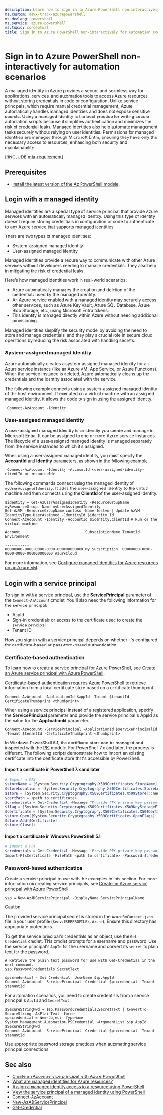 ```yaml
---
description: Learn how to sign in to Azure PowerShell non-interactively using managed identities and service principals for automation scenarios.
ms.custom: devx-track-azurepowershell
ms.devlang: powershell
ms.service: azure-powershell
ms.topic: conceptual
title: Sign in to Azure PowerShell non-interactively for automation scenarios
---
```


# Sign in to Azure PowerShell non-interactively for automation scenarios

A managed identity in Azure provides a secure and seamless way for applications, services, and
automation tools to access Azure resources without storing credentials in code or configuration.
Unlike service principals, which require manual credential management, Azure automatically handles
managed identities and does not expose sensitive secrets. Using a managed identity is the best
practice for writing secure automation scripts because it simplifies authentication and minimizes
the risk of credential leaks. Managed identities also help automate management tasks securely
without relying on user identities. Permissions for managed identities are managed through Microsoft
Entra, ensuring they have only the necessary access to resources, enhancing both security and
maintainability.

[!INCLUDE [mfa-requirement](../../includes/mfa-requirement.md)]

## Prerequisites

- [Install the latest version of the Az PowerShell module][install-azps].

## Login with a managed identity

Managed identities are a special type of service principal that provide Azure services with an
automatically managed identity. Using this type of identity doesn't require storing credentials in
configuration or code to authenticate to any Azure service that supports managed identities.

There are two types of managed identities:

- System-assigned managed identity
- User-assigned managed identity

Managed identities provide a secure way to communicate with other Azure services without developers
needing to manage credentials. They also help in mitigating the risk of credential leaks.

Here's how managed identities work in real-world scenarios:

- Azure automatically manages the creation and deletion of the credentials used by the managed
  identity.
- An Azure service enabled with a managed identity may securely access other services, such as Azure
  Key Vault, Azure SQL Database, Azure Blob Storage, etc., using Microsoft Entra tokens.
- This identity is managed directly within Azure without needing additional provisioning.

Managed identities simplify the security model by avoiding the need to store and manage credentials,
and they play a crucial role in secure cloud operations by reducing the risk associated with
handling secrets.

### System-assigned managed identity

Azure automatically creates a system-assigned managed identity for an Azure service instance (like
an Azure VM, App Service, or Azure Functions). When the service instance is deleted, Azure
automatically cleans up the credentials and the identity associated with the service.

The following example connects using a system-assigned managed identity of the host environment. If
executed on a virtual machine with an assigned managed identity, it allows the code to sign in using
the assigned identity.

```azurepowershell
 Connect-AzAccount -Identity
```

### User-assigned managed identity

A user-assigned managed identity is an identity you create and manage in Microsoft Entra. It can be
assigned to one or more Azure service instances. The lifecycle of a user-assigned managed identity
is managed separately from the service instances to which it's assigned.

When using a user-assigned managed identity, you must specify the **AccountId** and **Identity**
parameters, as shown in the following example.

```azurepowershell
 Connect-AzAccount -Identity -AccountId <user-assigned-identity-clientId-or-resourceId>
```

The following commands connect using the managed identity of `myUserAssignedIdentity`. It adds the
user-assigned identity to the virtual machine and then connects using the **ClientId** of the
user-assigned identity.

```azurepowershell
$identity = Get-AzUserAssignedIdentity -ResourceGroupName myResourceGroup -Name myUserAssignedIdentity
Get-AzVM -ResourceGroupName contoso -Name testvm | Update-AzVM -IdentityType UserAssigned -IdentityId $identity.Id
Connect-AzAccount -Identity -AccountId $identity.ClientId # Run on the virtual machine
```

```Output
Account                              SubscriptionName TenantId                             Environment
-------                              ---------------- --------                             -----------
00000000-0000-0000-0000-000000000000 My Subscription  00000000-0000-0000-0000-000000000000 AzureCloud
```

For more information, see
[Configure managed identities for Azure resources on an Azure VM][configure-managed-identity-for-vm].

## Login with a service principal

To sign in with a service principal, use the **ServicePrincipal** parameter of the
`Connect-AzAccount` cmdlet. You'll also need the following information for the service principal:

- AppId
- Sign-in credentials or access to the certificate used to create the service principal
- Tenant ID

How you sign in with a service principal depends on whether it's configured for certificate-based or
password-based authentication.

### Certificate-based authentication

To learn how to create a service principal for Azure PowerShell, see
[Create an Azure service principal with Azure PowerShell][create-service-principal].

Certificate-based authentication requires Azure PowerShell to retrieve information from a local
certificate store based on a certificate thumbprint.

```azurepowershell
Connect-AzAccount -ApplicationId $appId -Tenant $tenantId -CertificateThumbprint <thumbprint>
```

When using a service principal instead of a registered application, specify the **ServicePrincipal**
parameter and provide the service principal's AppId as the value for the **ApplicationId**
parameter.

```azurepowershell
Connect-AzAccount -ServicePrincipal -ApplicationId $servicePrincipalId -Tenant $tenantId -CertificateThumbprint <thumbprint>
```

In Windows PowerShell 5.1, the certificate store can be managed and inspected with the
[PKI][pki-module] module. For PowerShell 7.x and later, the process is different. The following
scripts demonstrate how to import an existing certificate into the certificate store that's
accessible by PowerShell.

#### Import a certificate in PowerShell 7.x and later

```powershell
# Import a PFX
$storeName = [System.Security.Cryptography.X509Certificates.StoreName]::My
$storeLocation = [System.Security.Cryptography.X509Certificates.StoreLocation]::CurrentUser
$store = [System.Security.Cryptography.X509Certificates.X509Store]::new($storeName, $storeLocation)
$certPath = <path to certificate>
$credentials = Get-Credential -Message "Provide PFX private key password"
$flag = [System.Security.Cryptography.X509Certificates.X509KeyStorageFlags]::Exportable
$certificate = [System.Security.Cryptography.X509Certificates.X509Certificate2]::new($certPath, $credentials.Password, $flag)
$store.Open([System.Security.Cryptography.X509Certificates.OpenFlags]::ReadWrite)
$store.Add($Certificate)
$store.Close()
```

#### Import a certificate in Windows PowerShell 5.1

```powershell
# Import a PFX
$credentials = Get-Credential -Message 'Provide PFX private key password'
Import-PfxCertificate -FilePath <path to certificate> -Password $credentials.Password -CertStoreLocation cert:\CurrentUser\My
```

### Password-based authentication

Create a service principal to use with the examples in this section. For more information on
creating service principals, see
[Create an Azure service principal with Azure PowerShell][create-service-principal].

```azurepowershell
$sp = New-AzADServicePrincipal -DisplayName ServicePrincipalName
```

> [!CAUTION]
> The provided service principal secret is stored in the `AzureRmContext.json` file in your user
> profile (`$env:USERPROFILE\.Azure`). Ensure this directory has appropriate protections.

To get the service principal's credentials as an object, use the `Get-Credential` cmdlet. This
cmdlet prompts for a username and password. Use the service principal's `AppId` for the username and
convert its `secret` to plain text for the password.

```azurepowershell
# Retrieve the plain text password for use with Get-Credential in the next command.
$sp.PasswordCredentials.SecretText

$pscredential = Get-Credential -UserName $sp.AppId
Connect-AzAccount -ServicePrincipal -Credential $pscredential -Tenant $tenantId
```

For automation scenarios, you need to create credentials from a service principal's `AppId` and
`SecretText`:

```azurepowershell
$SecureStringPwd = $sp.PasswordCredentials.SecretText | ConvertTo-SecureString -AsPlainText -Force
$pscredential = New-Object -TypeName System.Management.Automation.PSCredential -ArgumentList $sp.AppId, $SecureStringPwd
Connect-AzAccount -ServicePrincipal -Credential $pscredential -Tenant $tenantId
```

Use appropriate password storage practices when automating service principal connections.

## See also

- [Create an Azure service principal with Azure PowerShell][create-service-principal]
- [What are managed identities for Azure resources?][managed-identities-overview]
- [Assign a managed identity access to a resource using PowerShell][assign-managed-identity-access]
- [View the service principal of a managed identity using PowerShell][view-service-principal-of-managed-identity]
- [Connect-AzAccount][connect-azaccount]
- [New-AzADServicePrincipal][new-azadserviceprincipal]
- [Get-Credential][get-credential]

<!-- link references -->

[install-azps]: /powershell/azure/install-azure-powershell
[create-service-principal]: create-azure-service-principal-azureps.md
[get-credential]: /powershell/module/microsoft.powershell.security/get-credential
[pki-module]: /powershell/module/pki
[connect-azaccount]: /powershell/module/az.accounts/connect-azaccount
[new-azadserviceprincipal]: /powershell/module/az.resources/new-azadserviceprincipal
[configure-managed-identity-for-vm]: /entra/identity/managed-identities-azure-resources/qs-configure-powershell-windows-vm
[managed-identities-overview]: /entra/identity/managed-identities-azure-resources/overview
[assign-managed-identity-access]: /entra/identity/managed-identities-azure-resources/how-to-assign-access-azure-resource?pivots=identity-mi-access-powershell
[view-service-principal-of-managed-identity]: /entra/identity/managed-identities-azure-resources/how-to-view-managed-identity-service-principal-powershell
